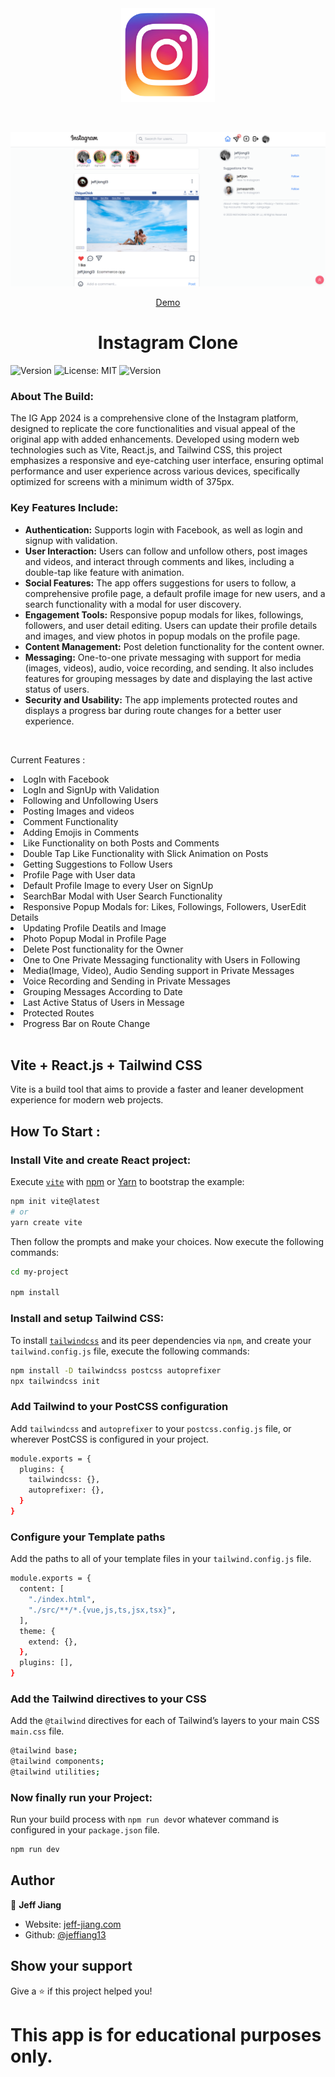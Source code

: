 <div align="center" id="top" className="mb-10">
<img src="./public/favicon.ico" alt="IG App 2023" width="150" height="150" />

&#xa0;

  <img src="./public/Screenshot.png" alt="IG App 2023" />

<a href="https://quicktele.netlify.app/">Demo</a>

</div>

<h1 align="center">Instagram Clone</h1>
<p>
  <img alt="Version" src="https://img.shields.io/badge/version-0.1.0-blue.svg?cacheSeconds=2592000" />
  <img alt="License: MIT" src="https://img.shields.io/badge/License-MIT-yellow.svg" />
  <img alt="Version" src="https://img.shields.io/badge/Instagram-Clone-brightgreen" />
</p>

### About The Build:

The IG App 2024 is a comprehensive clone of the Instagram platform, designed to replicate the core functionalities and visual appeal of the original app with added enhancements. Developed using modern web technologies such as Vite, React.js, and Tailwind CSS, this project emphasizes a responsive and eye-catching user interface, ensuring optimal performance and user experience across various devices, specifically optimized for screens with a minimum width of 375px.

### Key Features Include:
- **Authentication:** Supports login with Facebook, as well as login and signup with validation.
- **User Interaction:** Users can follow and unfollow others, post images and videos, and interact through comments and likes, including a double-tap like feature with animation.
- **Social Features:** The app offers suggestions for users to follow, a comprehensive profile page, a default profile image for new users, and a search functionality with a modal for user discovery.
- **Engagement Tools:** Responsive popup modals for likes, followings, followers, and user detail editing. Users can update their profile details and images, and view photos in popup modals on the profile page.
- **Content Management:** Post deletion functionality for the content owner.
- **Messaging:** One-to-one private messaging with support for media (images, videos), audio, voice recording, and sending. It also includes features for grouping messages by date and displaying the last active status of users.
- **Security and Usability:** The app implements protected routes and displays a progress bar during route changes for a better user experience.


<br />

Current Features :
<li>LogIn with Facebook</li>
<li>LogIn and SignUp with Validation</li>
<li>Following and Unfollowing Users</li>
<li>Posting Images and videos</li>
<li>Comment Functionality</li>
<li>Adding Emojis in Comments</li>
<li>Like Functionality on both Posts and Comments</li>
<li>Double Tap Like Functionality with Slick Animation on Posts</li>
<li>Getting Suggestions to Follow Users</li>
<li>Profile Page with User data</li>
<li>Default Profile Image to every User on SignUp</li>
<li>SearchBar Modal with User Search Functionality</li>
<li>Responsive Popup Modals for: Likes, Followings, Followers, UserEdit Details </li>
<li>Updating Profile Deatils and Image</li>
<li>Photo Popup Modal in Profile Page</li>
<li>Delete Post functionality for the Owner</li>
<li>One to One Private Messaging functionality with Users in Following</li>
<li>Media(Image, Video), Audio Sending support in Private Messages</li>
<li>Voice Recording and Sending in Private Messages</li>
<li>Grouping Messages According to Date</li>
<li>Last Active Status of Users in Message</li>
<li>Protected Routes</li>
<li>Progress Bar on Route Change</li>
<br/>

## Vite + React.js + Tailwind CSS

Vite is a build tool that aims to provide a faster and leaner development experience for modern web projects.

## How To Start :

### Install Vite and create React project:

Execute [`vite`](https://vitejs.dev/guide/#scaffolding-your-first-vite-project) with [npm](https://docs.npmjs.com/cli/init) or [Yarn](https://yarnpkg.com/lang/en/docs/cli/create/) to bootstrap the example:

```bash
npm init vite@latest
# or
yarn create vite
```

Then follow the prompts and make your choices.
Now execute the following commands:

```bash
cd my-project

npm install
```

### Install and setup Tailwind CSS:

To install [`tailwindcss`](https://tailwindcss.com/docs/installation/using-postcss) and its peer dependencies via `npm`, and create your `tailwind.config.js` file, execute the following commands:

```bash
npm install -D tailwindcss postcss autoprefixer
npx tailwindcss init
```

### Add Tailwind to your PostCSS configuration

Add `tailwindcss` and `autoprefixer` to your `postcss.config.js` file, or wherever PostCSS is configured in your project.

```bash
module.exports = {
  plugins: {
    tailwindcss: {},
    autoprefixer: {},
  }
}
```

### Configure your Template paths

Add the paths to all of your template files in your `tailwind.config.js` file.

```bash
module.exports = {
  content: [
    "./index.html",
    "./src/**/*.{vue,js,ts,jsx,tsx}",
  ],
  theme: {
    extend: {},
  },
  plugins: [],
}
```

### Add the Tailwind directives to your CSS

Add the `@tailwind` directives for each of Tailwind’s layers to your main CSS `main.css` file.

```bash
@tailwind base;
@tailwind components;
@tailwind utilities;
```

### Now finally run your Project:

Run your build process with `npm run dev`or whatever command is configured in your `package.json` file.

```bash
npm run dev
```

## Author

👤 **Jeff Jiang**

- Website: [jeff-jiang.com](https://jeff-jiang.com)
- Github: [@jeffiang13](https://github.com/jeffjiang13)

## Show your support

Give a ⭐️ if this project helped you!

# This app is for educational purposes only.
